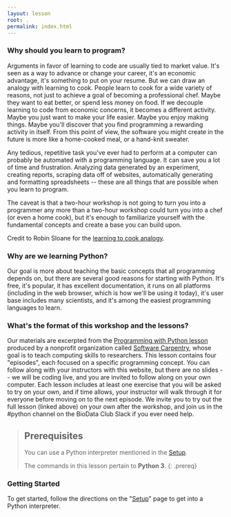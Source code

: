 ```yaml
---
layout: lesson
root: .
permalink: index.html
---
```


### Why should you learn to program?

Arguments in favor of learning to code are usually tied to market value. It's seen as a way to advance or change your career, it's an economic advantage, it's something to put on your resume.  But we can draw an analogy with learning to cook.  People learn to cook for a wide variety of reasons, not just to achieve a goal of becoming a professional chef. Maybe they want to eat better, or spend less money on food.  If we decouple learning to code from economic concerns, it becomes a different activity.  Maybe you just want to make your life easier.  Maybe you enjoy making things.  Maybe you'll discover that you find programming a rewarding activity in itself.  From this point of view, the software you might create in the future is more like a home-cooked meal, or a hand-knit sweater.

Any tedious, repetitive task you've ever had to perform at a computer can probably be automated with a programming language.  It can save you a lot of time and frustration.  Analyzing data generated by an experiment, creating reports, scraping data off of websites, automatically generating and formatting spreadsheets -- these are all things that are possible when you learn to program.

The caveat is that a two-hour workshop is not going to turn you into a programmer any more than a two-hour workshop could turn you into a chef (or even a home cook), but it's enough to familiarize yourself with the fundamental concepts and create a base you can build upon.

Credit to Robin Sloane for the [learning to cook analogy](https://www.robinsloan.com/notes/home-cooked-app/).


### Why are we learning Python?

Our goal is more about teaching the basic concepts that all programming depends on, but there are several good reasons for starting with Python.  It's free, it's popular, it has excellent documentation, it runs on all platforms (including in the web browser, which is how we'll be using it today), it's user base includes many scientists, and it's among the easiest programming languages to learn.


### What's the format of this workshop and the lessons?

Our materials are excerpted from the [Programming with Python lesson](http://swcarpentry.github.io/python-novice-inflammation/) produced by a nonprofit organization called [Software Carpentry](https://software-carpentry.org/), whose goal is to teach computing skills to researchers.  This lesson contains four "episodes", each focused on a specific programming concept.   You can follow along with your instructors with this website, but there are no slides -- we will be coding live, and you are invited to follow along on your own computer.  Each lesson includes at least one exercise that you will be asked to try on your own, and if time allows, your instructor will walk through it for everyone before moving on to the next episode.  We invite you to try out the full lesson (linked above) on your own after the workshop, and join us in the #python channel on the BioData Club Slack if you ever need help.


> ## Prerequisites
>
> You can use a Python interpreter mentioned in the [Setup](setup/).
>
> The commands in this lesson pertain to **Python 3**.
{: .prereq}

### Getting Started
To get started, follow the directions on the "[Setup](setup/)" page to get into a Python interpreter.
